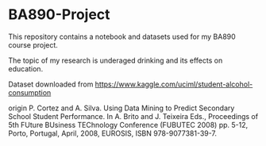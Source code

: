 # BA890-Project

This repository contains a notebook and datasets used for my BA890 course project.

The topic of my research is underaged drinking and its effects on education.

Dataset downloaded from https://www.kaggle.com/uciml/student-alcohol-consumption

origin
P. Cortez and A. Silva. Using Data Mining to Predict Secondary School Student Performance. In A. Brito and J. Teixeira Eds., Proceedings of 5th FUture
BUsiness TEChnology Conference (FUBUTEC 2008) pp. 5-12, Porto, Portugal, April, 2008, EUROSIS, ISBN 978-9077381-39-7.